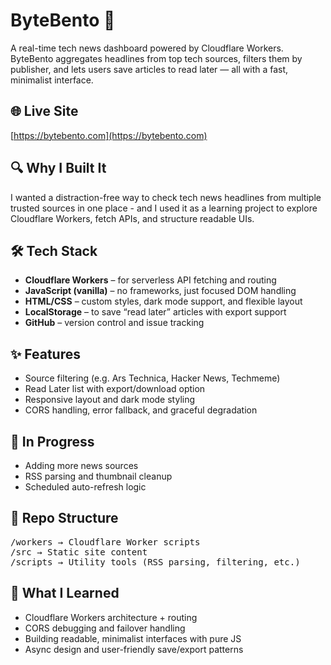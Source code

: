 # ByteBento 🍱

A real-time tech news dashboard powered by Cloudflare Workers. ByteBento aggregates headlines from top tech sources, filters them by publisher, and lets users save articles to read later — all with a fast, minimalist interface.

## 🌐 Live Site
[https://bytebento.com](https://bytebento.com)

## 🔍 Why I Built It
I wanted a distraction-free way to check tech news headlines from multiple trusted sources in one place - and I used it as a learning project to explore Cloudflare Workers, fetch APIs, and structure readable UIs.

## 🛠 Tech Stack
- **Cloudflare Workers** – for serverless API fetching and routing
- **JavaScript (vanilla)** – no frameworks, just focused DOM handling
- **HTML/CSS** – custom styles, dark mode support, and flexible layout
- **LocalStorage** – to save “read later” articles with export support
- **GitHub** – version control and issue tracking

## ✨ Features
- Source filtering (e.g. Ars Technica, Hacker News, Techmeme)
- Read Later list with export/download option
- Responsive layout and dark mode styling
- CORS handling, error fallback, and graceful degradation

## 🚧 In Progress
- Adding more news sources
- RSS parsing and thumbnail cleanup
- Scheduled auto-refresh logic

## 📁 Repo Structure
<pre>/workers → Cloudflare Worker scripts
/src → Static site content
/scripts → Utility tools (RSS parsing, filtering, etc.)</pre>

## 🧠 What I Learned
- Cloudflare Workers architecture + routing
- CORS debugging and failover handling
- Building readable, minimalist interfaces with pure JS
- Async design and user-friendly save/export patterns
